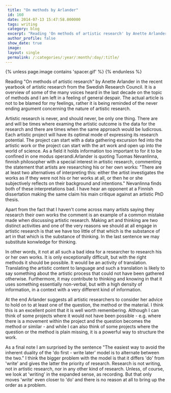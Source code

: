 ```yaml
---
 title: "On methods by Arlander"
 id: 160
 date: 2014-07-13 15:47:58.000000
 tags: writing
 category: blog
 excerpt: "Reading 'On methods of artistic research' by Anette Arlander in the recent yearbook of artistic research from the Swedish Research Council. It is a overview of some of the many voices heard in the las..."
 author_profile: false
 show_date: true
 image: 
 layout: single
 permalink: /:categories/:year/:month/:day/:title/
---
```

{% unless page.image contains 'spacer.gif' %}
{% endunless %}

Reading "On methods of artistic research" by Anette Arlander in the recent yearbook of artistic research from the Swedish Research Council. It is a overview of some of the many voices heard in the last decade on the topic of methods and I am left in a feeling of general despair. The actual article is not to be blamed for my feelings, rather it is being reminded of the never ending argument concerning the nature of artistic research.

Artistic research is never, and should never, be only one thing. There are and will be times where examing the artistic outcome is the data for the research and there are times when the same approach would be ludicrous. Each artistic project will have its optimal mode of expressing its research potential. The project can start with a data gathering excursion fed into the artistic work or the project can start with the art work and open up into the world of science. As a field it holds information too important to for it to be confined in one modus operandi.Arlander is quoting Tuomas Nevanlinna, finnish philosopher with a special interest in artistic research, commenting the statement that artists are researching his or her own works: "There are at least two alternatives of interpreting this: either the artist investigates the works as if they were not his or her works at all, or then he or she subjectively reflects on their background and intentions." Nevanlinna finds both of these interpretations bad. I have hear an opponent at a Finnish dissertation making the same claim his main critique against an artistic PhD thesis. 

Apart from the fact that I haven't come across many artists saying they research their own works the comment is an example of a common mistake made when discussing artistic research. Making art and thinking are two distinct activities and one of the very reasons we should at all engage in artistic research is that we have too little of that which is the substance of art in that which is the substance of thinking. In the last sentence we may substitute konwledge for thinking.

In other words, it not at all such a bad idea for a researcher to research his or her own works. It is only exceptionally difficult, but with the right methods it should be possible. It would be an activity of translation. Translating the artistic content to language and such a translation is likely to say something about the artistic process that could not have been gathered otherwise. Furthermore, it may contribute to thinking and knowing in that it uses something essentially non-verbal, but with a high density of information, in a context with a very different kind of information.

At the end Arlander suggests all artistic researchers to consider her advice to hold on to at least one of the question, the method or the material. I think this is an excellent point that it is well worth remembering. Although I can think of some projects where it would not have been possible - e.g. where there is a movement within the project and the question becomes the method or similar - and while I can also think of some projects where the question or the method is plain missing, it is a powerful way to structure the work.

As a final note I am surprised by the sentence "The easiest way to avoid the inherent duality of the 'do first - write later' model is to alternate between the two." I think the bigger problem with the model is that it differs 'do' from 'write' and gives the latter the priority of research. Research is not writing, not in artistic research, nor in any other kind of research. Unless, of course, we look at 'writing' in the expanded sense, as recording. But that only moves 'write' even closer to 'do' and there is no reason at all to bring up the order as a problem. 
